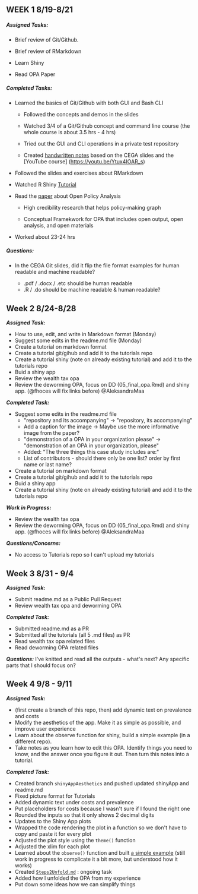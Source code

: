 ## WEEK 1   8/19-8/21


##### **_Assigned Tasks_**:

* Brief review of Git/Github.

* Brief review of RMarkdown

* Learn Shiny

* Read OPA Paper
 
 
##### **_Completed Tasks_**:
 
* Learned the basics of Git/Github with both GUI and Bash CLI 

  + Followed the concepts and demos in the slides

  + Watched 3/4 of a Git/Github concept and command line course (the whole course is about 3.5 hrs - 4 hrs)
  
  + Tried out the GUI and CLI operations in a private test repository
  
  + Created [handwritten notes](https://github.com/AleksandraMaa/Notes/blob/master/Version%20control%20with%20Github.pdf) based on the CEGA slides and the [YouTube course]
  (https://youtu.be/Ytux4IOAR_s)
  
* Followed the slides and exercises about RMarkdown

* Watched R Shiny [Tutorial](https://shiny.rstudio.com/tutorial/) 

* Read the [paper](https://osf.io/preprints/metaarxiv/jnyqh) about Open Policy Analysis 
  
  + High credibility research that helps policy-making graph
  
  + Conceptual Framekwork for OPA that includes open output, open analysis, and open materials

* Worked about 23-24 hrs
  
##### **_Questions_**:

* In the CEGA Git slides, did it flip the file format examples for human readable and machine readable?

  + .pdf / .docx / .etc should be human readable
  + .R / .do should be machine readable & human readable?
  
  
## Week 2 8/24-8/28


_**Assigned Task:**_
* How to use, edit, and write in Markdown format (Monday)  
* Suggest some edits in the readme.md file (Monday)
* Create a tutorial on markdown format
* Create a tutorial git/gihub and add it to the tutorials repo 
* Create a tutorial shiny (note on already existing tutorial) and add it to the tutorials repo
* Buid a shiny app
* Review the wealth tax opa
* Review the deworming OPA, focus on DD (05_final_opa.Rmd) and shiny app. (@fhoces will fix links before) @AleksandraMaa


_**Completed Task:**_
* Suggest some edits in the readme.md file  
  * "repository and its accompanying" -> "repository, its accompanying"
  * Add a caption for the image -> Maybe use the more informative image from the paper?
  * "demonstration of a OPA in your organization please" -> "demonstration of an OPA in your organization, please"
  * Added: "The three things this case study includes are:"
  * List of contributors - should there only be one list? order by first name or last name?  
* Create a tutorial on markdown format
* Create a tutorial git/gihub and add it to the tutorials repo 
* Buid a shiny app
* Create a tutorial shiny (note on already existing tutorial) and add it to the tutorials repo

***Work in Progress:***
* Review the wealth tax opa
* Review the deworming OPA, focus on DD (05_final_opa.Rmd) and shiny app. (@fhoces will fix links before) @AleksandraMaa

***Questions/Concerns:***
* No access to Tutorials repo so I can't upload my tutorials

## Week 3 8/31 - 9/4

_**Assigned Task:**_
* Submit readme.md as a Public Pull Request
* Review wealth tax opa and deworming OPA

_**Completed Task:**_
* Submitted readme.md as a PR
* Submitted all the tutorials (all 5 .md files) as PR
* Read wealth tax opa related files
* Read deworming OPA related files

***Questions:***
I've knitted and read all the outputs - what's next? Any specific parts that I should focus on?

## Week 4 9/8 - 9/11

_**Assigned Task:**_
* (first create a branch of this repo, then) add dynamic text on prevalence and costs
* Modify the aesthetics of the app. Make it as simple as possible, and improve user experience
* Learn about the observe function for shiny, build a simple example (in a different repo).
* Take notes as you learn how to edit this OPA. Identify things you need to know, and the answer once you figure it out. Then turn this notes into a tutorial.

_**Completed Task:**_
* Created branch `shinyAppAesthetics` and pushed updated shinyApp and readme.md
* Fixed picture format for Tutorials
* Added dynamic text under costs and prevalence
 * Put placeholders for costs because I wasn't sure if I found the right one
 * Rounded the inputs so that it only shows 2 decimal digits
* Updates to the Shiny App plots
 * Wrapped the code rendering the plot in a function so we don't have to copy and paste it for every plot
 * Adjusted the plot style using the `theme()` function
 * Adjusted the xlim for each plot
* Learned about the `observe()` function and built [a simple example](https://github.com/AleksandraMaa/Notes/blob/master/shinyApp/observeExample/app.R) (still work in progress to complicate it a bit more, but understood how it works)
* Created [`Steps2Unfold.md`](https://github.com/AleksandraMaa/Notes/blob/master/Steps2Unfold.md) : ongoing task
 * Added how I unfolded the OPA from my experience 
 * Put down some ideas how we can simplify things
 
